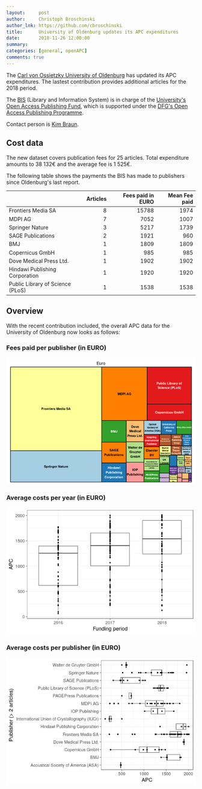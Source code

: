 ```yaml
---
layout:     post
author:     Christoph Broschinski
author_lnk: https://github.com/cbroschinski
title:      University of Oldenburg updates its APC expenditures
date:       2018-11-26 12:00:00
summary:    
categories: [general, openAPC]
comments: true
---
```





The [Carl von Ossietzky University of Oldenburg](https://www.uni-oldenburg.de/en/) has updated its APC expenditures. The lastest contribution provides additional articles for the 2018 period.

The [BIS](http://www.bis.uni-oldenburg.de/en/bishome/) (Library and Information System) is in charge of the [University's Open Access Publishing Fund](http://www.bis.uni-oldenburg.de/en/teachingresearchingpublishing/open-access/open-access-publication-fund/), which is supported under the [DFG's Open Access Publishing Programme](http://www.dfg.de/en/research_funding/programmes/infrastructure/lis/funding_opportunities/open_access/).

Contact person is [Kim Braun](mailto:kim.braun@uni-oldenburg.de).

## Cost data



The new dataset covers publication fees for 25 articles. Total expenditure amounts to 38 132€ and the average fee is 1 525€.

The following table shows the payments the BIS has made to publishers since Oldenburg's last report.


|                                 | Articles| Fees paid in EURO| Mean Fee paid|
|:--------------------------------|--------:|-----------------:|-------------:|
|Frontiers Media SA               |        8|             15788|          1974|
|MDPI AG                          |        7|              7052|          1007|
|Springer Nature                  |        3|              5217|          1739|
|SAGE Publications                |        2|              1921|           960|
|BMJ                              |        1|              1809|          1809|
|Copernicus GmbH                  |        1|               985|           985|
|Dove Medical Press Ltd.          |        1|              1902|          1902|
|Hindawi Publishing Corporation   |        1|              1920|          1920|
|Public Library of Science (PLoS) |        1|              1538|          1538|

## Overview

With the recent contribution included, the overall APC data for the University of Oldenburg now looks as follows:

### Fees paid per publisher (in EURO)

![plot of chunk tree_oldenburg_2018_11_26_full](/figure/tree_oldenburg_2018_11_26_full-1.png)

###  Average costs per year (in EURO)

![plot of chunk box_oldenburg_2018_11_26_year_full](/figure/box_oldenburg_2018_11_26_year_full-1.png)

###  Average costs per publisher (in EURO)

![plot of chunk box_oldenburg_2018_11_26_publisher_full](/figure/box_oldenburg_2018_11_26_publisher_full-1.png)
